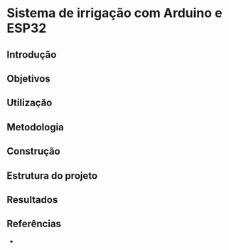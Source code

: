 # Sistema de irrigação com Arduino e ESP32

## Introdução

## Objetivos

## Utilização

## Metodologia

## Construção

## Estrutura do projeto

## Resultados

## Referências
- []()

